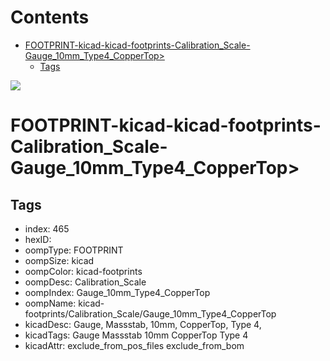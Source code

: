 



Contents
========

* [FOOTPRINT-kicad-kicad-footprints-Calibration_Scale-Gauge_10mm_Type4_CopperTop>](#footprint-kicad-kicad-footprints-calibration_scale-gauge_10mm_type4_coppertop)
	* [Tags](#tags)
  
![][im]
# FOOTPRINT-kicad-kicad-footprints-Calibration_Scale-Gauge_10mm_Type4_CopperTop>

## Tags

- index: 465
- hexID: 
- oompType: FOOTPRINT
- oompSize: kicad
- oompColor: kicad-footprints
- oompDesc: Calibration_Scale
- oompIndex: Gauge_10mm_Type4_CopperTop
- oompName: kicad-footprints/Calibration_Scale/Gauge_10mm_Type4_CopperTop
- kicadDesc: Gauge, Massstab, 10mm, CopperTop, Type 4,
- kicadTags: Gauge Massstab 10mm CopperTop Type 4
- kicadAttr: exclude_from_pos_files exclude_from_bom



[im]: image.png
